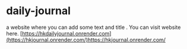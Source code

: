 # daily-journal
a website where you can add some text and title .
You can visit website here. [https://hkdailyjournal.onrender.com](https://hkjournal.onrender.com/)https://hkjournal.onrender.com/
